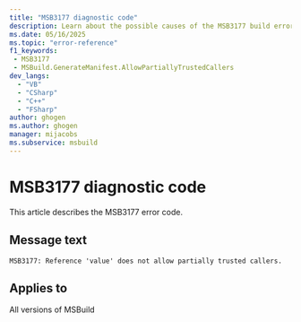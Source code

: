 ```yaml
---
title: "MSB3177 diagnostic code"
description: Learn about the possible causes of the MSB3177 build error, and get troubleshooting tips.
ms.date: 05/16/2025
ms.topic: "error-reference"
f1_keywords:
 - MSB3177
 - MSBuild.GenerateManifest.AllowPartiallyTrustedCallers
dev_langs:
  - "VB"
  - "CSharp"
  - "C++"
  - "FSharp"
author: ghogen
ms.author: ghogen
manager: mijacobs
ms.subservice: msbuild
---
```


# MSB3177 diagnostic code

<!-- :::ErrorDefinitionDescription::: -->
<!-- :::editable-content name="introDescription"::: -->
This article describes the MSB3177 error code.
<!-- :::editable-content-end::: -->

## Message text

<!-- :::editable-content name="messageText"::: -->
`MSB3177: Reference 'value' does not allow partially trusted callers.`
<!-- :::editable-content-end::: -->
<!-- MSB3177: Reference '{0}' does not allow partially trusted callers. -->

<!-- :::editable-content name="postOutputDescription"::: -->
<!--
{StrBegin="MSB3177: "}
-->
<!-- :::editable-content-end::: -->
<!-- :::ErrorDefinitionDescription-end::: -->

## Applies to

All versions of MSBuild
